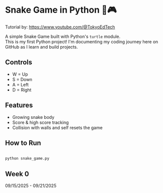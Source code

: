 # Snake Game in Python 🐍🎮 

Tutorial by: https://www.youtube.com/@TokyoEdTech

A simple Snake Game built with Python's `turtle` module.  
This is my first Python project! I'm documenting my coding journey here on GitHub as I learn and build projects.

## Controls
- W = Up
- S = Down
- A = Left
- D = Right  

## Features
- Growing snake body
- Score & high score tracking
- Collision with walls and self resets the game

## How to Run
```bash

python snake_game.py

```
## Week 0
09/15/2025 - 09/21/2025

